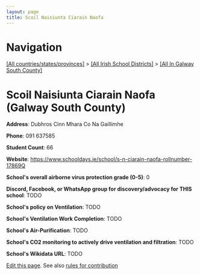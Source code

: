 ```yaml
---
layout: page
title: Scoil Naisiunta Ciarain Naofa
---
```

# Navigation

[[All countries/states/provinces]](../../..) > [[All Irish School Districts]](../..) > [[All In Galway South County]](..)

# Scoil Naisiunta Ciarain Naofa (Galway South County)

**Address**: Dubhros Cinn Mhara Co Na Gaillimhe

**Phone**: 091 637585

**Student Count**: 66

**Website**: <https://www.schooldays.ie/school/s-n-ciarain-naofa-rollnumber-17869Q>

**School's overall airborne virus protection grade (0-5)**: 0

**Discord, Facebook, or WhatsApp group for discovery/advocacy for THIS school**: TODO

**School's policy on Ventilation**: TODO

**School's Ventilation Work Completion**: TODO

**School's Air-Purification**: TODO

**School's CO2 monitoring to actively drive ventilation and filtration**: TODO

**School's Wikidata URL**: TODO


[Edit this page](https://github.com/ventilate-schools/Ireland/edit/main/./Galway_South_County/Scoil_Naisiunta_Ciarain_Naofa.md). See also [rules for contribution](../../../contribution-rules/)